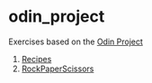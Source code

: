# odin_project

Exercises based on the [Odin Project](https://www.theodinproject.com)

1. [Recipes](./recipes)
2. [RockPaperScissors](./rock-paper-scissors)
